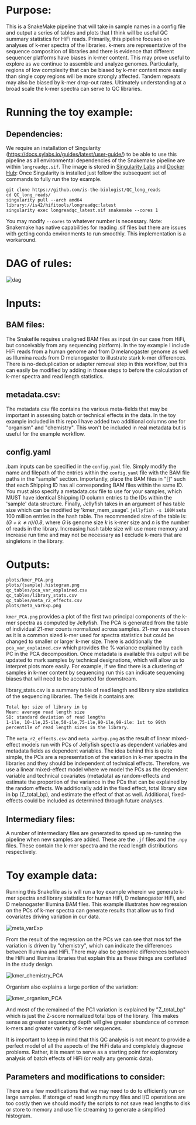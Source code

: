 # Purpose:
This is a SnakeMake pipeline that will take in sample names in a config file and output a series of tables and plots that I think will be useful QC summary statistics for HiFi reads. 
Primarily, this pipeline focuses on analyses of k-mer spectra of the libraries. k-mers are representative of the sequence composition of libraries and there is evidence that different sequencer platforms have biases in k-mer content. This may prove useful to explore as we continue to assemble and analyze genomes. Particularly, regions of low complexity that can be biased by k-mer content more easily than single copy regions will be more strongly affected. Tandem repeats may also be biased by k-mer drop-out rates. Ultimately understanding at a broad scale the k-mer spectra can serve to QC libraries.

# Running the toy example:

## Dependencies:
We require an installation of Singularity (https://docs.sylabs.io/guides/latest/user-guide/) to be able to use this pipeline as all environmental dependencies of the Snakemake pipeline are within `longreadqc.sif`. 
The image is stored in [Singularity Labs](https://cloud.sylabs.io/library/is42/hifitools/longreadqc) and [Docker Hub](https://hub.docker.com/r/isaid42/hifi_tools):
Once Singularity is installed just follow the subsequent set of commands to fully run the toy example.

    git clone https://github.com/is-the-biologist/QC_long_reads
    cd QC_long_reads/
    singularity pull --arch amd64 library://is42/hifitools/longreadqc:latest
    singularity exec longreadqc_latest.sif snakemake --cores 1

You may modify `--cores` to whatever number is necessary. 
Note: Snakemake has native capabilities for reading .sif files but there are issues with getting conda environments to run smoothly. This implementation is a workaround.

# DAG of rules:
![dag](https://github.com/is-the-biologist/QC_long_reads/assets/20618833/1112b665-9b02-494d-8938-9d30821cb2a6)

# Inputs:

## BAM files:
The Snakefile requires unaligned BAM files as input (in our case from HiFi, but conceivably from any sequencing platform). In the toy example I include HiFi reads from a human genome and from D melanogaster genome as well as Illumina reads from D melanogaster to illustrate stark k-mer differences. There is no-deduplication or adapter removal step in this workflow, but this can easily be modified by adding in those steps to before the calculation of k-mer spectra and read length statistics. 

## metadata.csv:
The metadata csv file contains the various meta-fields that may be important in assessing batch or technical effects in the data. In the toy example included in this repo I have added two additional columns one for "organism" and "chemistry". This won't be included in real metadata but is useful for the example workflow.

## config.yaml
.bam inputs can be specified in the `config.yaml` file. Simply modify the name and filepath of the entries within the `config.yaml` file with the BAM file paths in the "sample" section. Importantly, place the BAM files in "[]" such that each Shipping ID has all corresponding BAM files within the same ID. 
You must also specify a metadata.csv file to use for your samples, which MUST have identical Shipping ID column entries to the IDs within the 'sample' data structure. Finally, Jellyfish takes in an argument of has table size which can be modified by 'kmer_mem_usage'. `jellyfish -s 100M` sets 100 million entries in the hash table. The recommended size of the table is: _(G + k ∗ n)/0.8_, where _G_ is genome size _k_ is k-mer size and _n_ is the number of reads in the library. Increasing hash table size will use more memory and increase run time and may not be necessary as I exclude k-mers that are singletons in the library. 


# Outputs:
    plots/kmer_PCA.png
    plots/{sample}.histogram.png
    qc_tables/pca_var_explained.csv
    qc_tables/library_stats.csv
    qc_tables/meta_r2_effects.csv
    plots/meta_varExp.png


`kmer_PCA.png` provides a plot of the first two principal components of the k-mer spectra as computed by Jellyfish. The PCA is generated from the table of individual 21-mer counts normalized across samples. 21-mer was chosen as it is a common sized k-mer used for spectra statistics but could be changed to smaller or larger k-mer size. There is additionally the `pca_var_explained.csv` which provides the % variance explained by each PC in the PCA decomposition. Once metadata is available this output will be updated to mark samples by technical designations, which will allow us to interpret plots more easily. For example, if we find there is a clustering of samples in k-mer content by sequencing run this can indicate sequencing biases that will need to be accounted for downstream.

library_stats.csv is a summary table of read length and library size statistics of the sequencing libraries. The fields it contains are: 
    
    Total bp: size of library in bp
    Mean: average read length size
    SD: standard deviation of read lengths
    1-ile, 10-ile,25-ile,50-ile,75-ile,90-ile,99-ile: 1st to 99th percentile of read length sizes in the library.

The `meta_r2_effects.csv` and `meta_varExp.png` as the result of linear mixed-effect models run with PCs of Jellyfish spectra as dependent variables and metadata fields as dependent variables.
The idea behind this is quite simple, the PCs are a representation of the variation in k-mer spectra in the libraries and they should be independent of technical effects. Therefore, we use a linear
mixed-effect model where we model the PCs as the dependent variable and technical covariates (metadata) as random-effects and estimate the proportion of the variance in the PCs that can be explained by
the random effects. We additionally add in the fixed effect, total library size in bp (Z_total_bp), and estimate the effect of that as well. Additional, fixed-effects could be included as determined through
future analyses.

## Intermediary files:
A number of intermediary files are generated to speed up re-running the pipeline when new samples are added. These are the `.jf` files and the `.npy` files. These contain the k-mer spectra and the read length distributions respectively.


# Toy example data:
Running this Snakefile as is will run a toy example wherein we generate k-mer spectra and library statistics for human HiFi, D melanogaster HiFi, and D melanogaster Illumina BAM files. This example illustrates how regression on the PCs of k-mer spectra can generate results that allow us to find covariates driving variation in our data.

![meta_varExp](https://github.com/is-the-biologist/QC_long_reads/assets/20618833/9e20b225-c727-47c8-a12d-159e8322e8df)

From the result of the regression on the PCs we can see that mos tof the variation is driven by "chemistry", which can indicate the differences between Illumina and HiFi. There may also be genomic differences between the HiFi and Illumina libraries that explain this as these things are conflated in the study design.

![kmer_chemistry_PCA](https://github.com/is-the-biologist/QC_long_reads/assets/20618833/d0b1d250-28b1-48dc-ba2c-f86addf04cad)

Organism also explains a large portion of the variation:

![kmer_organism_PCA](https://github.com/is-the-biologist/QC_long_reads/assets/20618833/6aff4879-f52f-424c-98a4-8bfa3cc4661b)

And most of the remained of the PC1 variation is explained by "Z_total_bp" which is just the Z-score normalized total bps of the library. This makes sense as greater sequencing depth will give greater abundance of common k-mers and greater variety of k-mer sequences.

It is important to keep in mind that this QC analysis is not meant to provide a perfect model of all the aspects of the HiFi data and completely diagnose problems. Rather, it is meant to serve as a starting point for exploratory analysis of batch effects of HiFi (or really any genomic data). 

## Parameters and modifications to consider:
There are a few modifications that we may need to do to efficiently run on large samples. If storage of read length numpy files and I/O operations are too costly then we should modify the scripts to not save read lengths to disk or store to memory and use file streaming to generate a simplified histogram. 




